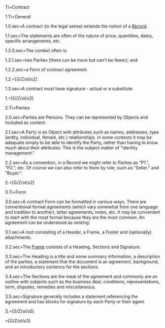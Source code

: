 Ti=Contract

1.Ti=General

1.0.sec=A contract (in the legal sense) extends the notion of a <a href="index.php?action=doc&file=OTF/ProseObject-Stack/Legal/Record_0.md">Record</a>.

1.1.sec=The statements are often of the nature of price, quantities, dates, specific arrangements, etc.

1.2.0.sec=The context often is:

1.2.1.sec=two Parties (there can be more but can't be fewer); and

1.2.2.sec=a Form of contract agreement.

1.2.=[G/Z/ol/s2] 

1.3.sec=A contract must have signature - actual or a substitute.

1.=[G/Z/ol/s3] 

2.Ti=Parties

2.0.sec=Parties are Persons.  They can be represented by Objects and included as context.

2.1.sec=A Party is an Object with attributes such as names, addresses, type (entity, individual, female, etc.) relationships. In some contexts it may be adequate simply to be able to identify the Party, rather than having to know much about their attributes.  This is the subject matter of "identity management." 

2.2.sec=As a convention, in a Record we might refer to Parties as "P1.", "P2.", etc.  Of course we can also refer to them by role, such as "Seller." and "Buyer.".

2.=[G/Z/ol/s2] 

3.Ti=Form

3.0.sec=A contract Form can be formatted in various ways.  There are conventional format agreements (which vary somewhat from one language and tradition to another), letter agreements, notes, etc.  It may be convenient to start with the most formal because they are the most common.  An agreement can be understood as nesting:

3.1.sec=A root consisting of a Header, a Frame, a Footer and (optionally) attachments.

3.2.sec=The <a href="index.php?action=source&file=Z/Agt/Agt_v01.md">Frame</a> consists of a Heading, Sections and Signature.

3.3.sec=The Heading is a title and some summary information, a description of the parties, a statement that the document is an agreement, background, and an introductory sentence for the sections.

3.4.sec=The Sections are the meat of the agreement and commonly are an outline with subjects such as the business deal, conditions, representations, term, disputes, remedies and miscellaneous.

3.5.sec=Signature generally includes a statement referencing the agreement and has blocks for signature by each Party or their agent.

3.=[G/Z/ol/s5]

=[G/Z/ol/s3]